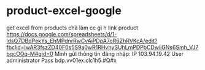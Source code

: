# product-excel-google
get excel from products
chả làm cc gì h
link product 
https://docs.google.com/spreadsheets/d/1-ldsQ7DBdPekYs_EhMPdnrRwCvAiPDpA7oR6ZhRVKcA/edit?fbclid=IwAR3fszZD40F0s5S9a0wR1RHvhySUhLmPDPbCDwiiGNs6Smh_VJ7bqcOQq-M#gid=0
Mình gửi thông tin đăng nhập:
IP   103.94.19.42
User administrator
Pass bdp.vv01ex.clc1h5.#Q#x